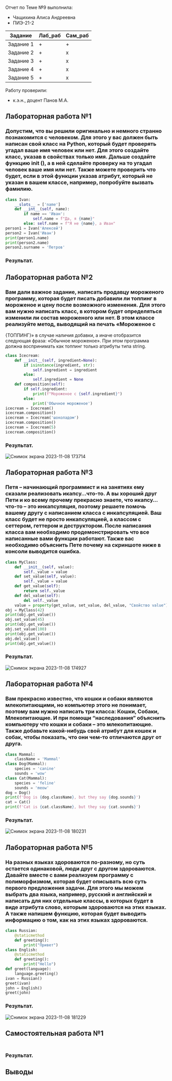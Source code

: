 Отчет по Теме №9 выполнила:
- Чащихина Алиса Андреевна
- ПИЭ-21-2

| Задание | Лаб_раб | Сам_раб |
| ------ | ------ | ------ |
| Задание 1 | + | + |
| Задание 2 | + | x |
| Задание 3 | + | x |
| Задание 4 | + | x |
| Задание 5 | + | x |

Работу проверили:
- к.э.н., доцент Панов М.А.

 ## Лабораторная работа №1
### Допустим, что вы решили оригинально и немного странно познакомится с человеком. Для этого у вас должен быть написан свой класс на Python, который будет проверять угадал ваше имя человек или нет. Для этого создайте класс, указав в свойствах только имя. Дальше создайте функцию init (), а в ней сделайте проверку на то угадал человек ваше имя или нет. Также можете проверить что будет, если в этой функции указав атрибут, который не указан в вашем классе, например, попробуйте вызвать фамилию.

```python
class Ivan:
    __slots__ = ['name']
    def __int__(self, name):
        if name == 'Иван':
            self.name = f"Да, я {name}"
        else: self.name = f"Я не {name}, а Иван"
person1 = Ivan('Алексей')
person2 = Ivan('Иван')
print(person1.name)
print(person2.name)
person2.surname = 'Петров'
```

### Результат.


 ## Лабораторная работа №2
### Вам дали важное задание, написать продавцу мороженого программу, которая будет писать добавили ли топпинг в мороженое и цену после возможного изменения. Для этого вам нужно написать класс, в котором будет определяться изменили ли состав мороженого или нет. В этом классе реализуйте метод, выводящий на печать «Мороженое с
{ТОППИНГ}» в случае наличия добавки, а иначе отобразится следующая фраза: «Обычное мороженое». При этом программа должна воспринимать как топпинг только атрибуты типа string.


```python
class Icecream:
    def __init__(self, ingredient=None):
        if isinstance(ingredient, str):
            self.ingredient = ingredient
        else:
            self.ingredient = None
    def composition(self):
        if self.ingredient:
            print(f"Мороженое с {self.ingredient}")
        else:
            print('Обычное мороженое')
icecream = Icecream()
icecream.composition()
icecream = Icecream('шоколадом')
icecream.composition()
icecream = Icecream(5)
icecream.composition()
```

### Результат.
![Снимок экрана 2023-11-08 173714](https://github.com/AlisaChachihina/Programmnaya_inzheneriya/assets/55950179/babe5f3c-bf92-4377-af5c-69a123760926)

 ## Лабораторная работа №3
### Петя – начинающий программист и на занятиях ему сказали реализовать икапсу…что-то. А вы хороший друг Пети и ко всему прочему прекрасно знаете, что икапсу…что-то – это инкапсуляция, поэтому решаете помочь вашему другу с написанием класса с инкапсуляцией. Ваш класс будет не просто инкапсуляцией, а классом с сеттером, геттером и деструктором. После написания класса вам необходимо продемонстрировать что все написанные вами функции работают. Также вас необходимо объяснить Пете почему на скриншоте ниже в консоли выводится ошибка.

```python
class MyClass:
    def __init__(self, value):
        self._value = value
    def set_value(self, value):
        self._value = value
    def get_value(self):
        return self._value
    def del_value(self):
        del self._value
    value = property(get_value, set_value, del_value, "Свойство value")
obj = MyClass(42)
print(obj.get_value())
obj.set_value(45)
print(obj.get_value())
obj.set_value(100)
print(obj.get_value())
obj.del_value()
print(obj.get_value())
```

### Результат.
![Снимок экрана 2023-11-08 174927](https://github.com/AlisaChachihina/Programmnaya_inzheneriya/assets/55950179/1a159475-11f1-432c-b886-8cc6f1cd4d17)



 ## Лабораторная работа №4
### Вам прекрасно известно, что кошки и собаки являются млекопитающими, но компьютер этого не понимает, поэтому вам нужно написать три класса: Кошки, Собаки, Млекопитающие. И при помощи “наследования” объяснить компьютеру что кошки и собаки – это млекопитающие. Также добавьте какой-нибудь свой атрибут для кошек и собак, чтобы показать, что они чем-то отличаются друг от друга.

```python
class Mammal:
    className = 'Mammal'
class Dog(Mammal):
    species = 'canine'
    sounds = 'wow'
class Cat(Mammal):
    species = 'feline'
    sounds = 'meow'
dog = Dog()
print(f'Dog is {dog.className}, but they say {dog.sounds}')
cat = Cat()
print(f'Cat is {cat.className}, but they say {cat.sounds}')
```

### Результат.
![Снимок экрана 2023-11-08 180231](https://github.com/AlisaChachihina/Programmnaya_inzheneriya/assets/55950179/9eb9c6e4-290a-425d-ab7d-f66c03f8f255)

 ## Лабораторная работа №5
### На разных языках здороваются по-разному, но суть остается одинаковой, люди друг с другом здороваются. Давайте вместе с вами реализуем программу с полиморфизмом, которая будет описывать всю суть первого предложения задачи. Для этого мы можем выбрать два языка, например, русский и английский и написать для них отдельные классы, в которых будет в виде атрибута слово, которым здороваются на этих языках. А также напишем функцию, которая будет выводить информацию о том, как на этих языках здороваются.

```python
class Russian:
    @staticmethod
    def greeting():
        print("Привет")
class English:
    @staticmethod
    def greeting():
        print("Hello")
def greet(language):
    language.greeting()
ivan = Russian()
greet(ivan)
john = English()
greet(john)
```

### Результат.
![Снимок экрана 2023-11-08 181229](https://github.com/AlisaChachihina/Programmnaya_inzheneriya/assets/55950179/543078dd-e5bd-4c93-8d05-3efef7e9e0ea)

 ## Самостоятельная работа №1
### 

```python

```

### Результат.


## Выводы

